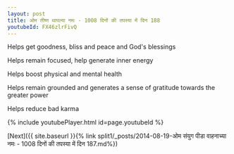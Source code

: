 ```yaml
---
layout: post
title: ओम तीष्ण थापल्या नमः - 1008 दिनों की तपस्या में दिन 188
youtubeId: FX46zlrFivQ
---
```

 
 
Helps get goodness, bliss and peace and God's blessings
 
Helps remain focused, help generate inner energy 
 
Helps boost physical and mental health 
 
Helps remain grounded and generates a sense of gratitude towards the greater power 
 
Helps reduce bad karma
 
 
 
 


{% include youtubePlayer.html id=page.youtubeId %}
 
[Next]({{ site.baseurl }}{% link  split1/_posts/2014-08-19-ओम संयुग पीडा वाहनाच्या नमः - 1008 दिनों की तपस्या में दिन 187.md%})
 
